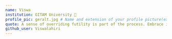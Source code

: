 ```yaml
---
name: Viswa 
institution: GITAM University 🚩 
profile_pic: geralt.jpg # Name and extension of your profile picture(ex. mona.png)
quote: A sense of overriding futility is part of the process. Embrace it. # no longer than 100 characters
github_user: Viswalahiri
---
```

